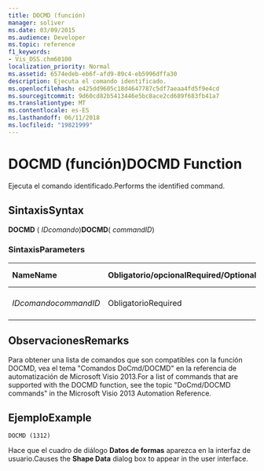 ```yaml
---
title: DOCMD (función)
manager: soliver
ms.date: 03/09/2015
ms.audience: Developer
ms.topic: reference
f1_keywords:
- Vis_DSS.chm60100
localization_priority: Normal
ms.assetid: 6574edeb-eb6f-afd9-89c4-eb5996dffa30
description: Ejecuta el comando identificado.
ms.openlocfilehash: e425dd9605c18d4647787c5df7aeaa4fd5f9e4cd
ms.sourcegitcommit: 9d60cd82b5413446e5bc8ace2cd689f683fb41a7
ms.translationtype: MT
ms.contentlocale: es-ES
ms.lasthandoff: 06/11/2018
ms.locfileid: "19821999"
---
```

# <a name="docmd-function"></a><span data-ttu-id="04c2c-103">DOCMD (función)</span><span class="sxs-lookup"><span data-stu-id="04c2c-103">DOCMD Function</span></span>

<span data-ttu-id="04c2c-104">Ejecuta el comando identificado.</span><span class="sxs-lookup"><span data-stu-id="04c2c-104">Performs the identified command.</span></span>
  
## <a name="syntax"></a><span data-ttu-id="04c2c-105">Sintaxis</span><span class="sxs-lookup"><span data-stu-id="04c2c-105">Syntax</span></span>

 <span data-ttu-id="04c2c-106">**DOCMD** ( _IDcomando_)</span><span class="sxs-lookup"><span data-stu-id="04c2c-106">**DOCMD**( _commandID_)</span></span>
  
### <a name="parameters"></a><span data-ttu-id="04c2c-107">Sintaxis</span><span class="sxs-lookup"><span data-stu-id="04c2c-107">Parameters</span></span>

|<span data-ttu-id="04c2c-108">**Name**</span><span class="sxs-lookup"><span data-stu-id="04c2c-108">**Name**</span></span>|<span data-ttu-id="04c2c-109">**Obligatorio/opcional**</span><span class="sxs-lookup"><span data-stu-id="04c2c-109">**Required/Optional**</span></span>|<span data-ttu-id="04c2c-110">**Tipo de datos**</span><span class="sxs-lookup"><span data-stu-id="04c2c-110">**Data Type**</span></span>|<span data-ttu-id="04c2c-111">**Descripción**</span><span class="sxs-lookup"><span data-stu-id="04c2c-111">**Description**</span></span>|
|:-----|:-----|:-----|:-----|
| <span data-ttu-id="04c2c-112">_IDcomando_</span><span class="sxs-lookup"><span data-stu-id="04c2c-112">_commandID_</span></span> <br/> |<span data-ttu-id="04c2c-113">Obligatorio</span><span class="sxs-lookup"><span data-stu-id="04c2c-113">Required</span></span>  <br/> |<span data-ttu-id="04c2c-114">**Número**</span><span class="sxs-lookup"><span data-stu-id="04c2c-114">**Number**</span></span> <br/> | <span data-ttu-id="04c2c-115">Comando que se debe ejecutar.</span><span class="sxs-lookup"><span data-stu-id="04c2c-115">The command to perform.</span></span>  <br/> |
   
## <a name="remarks"></a><span data-ttu-id="04c2c-116">Observaciones</span><span class="sxs-lookup"><span data-stu-id="04c2c-116">Remarks</span></span>

<span data-ttu-id="04c2c-117">Para obtener una lista de comandos que son compatibles con la función DOCMD, vea el tema "Comandos DoCmd/DOCMD" en la referencia de automatización de Microsoft Visio 2013.</span><span class="sxs-lookup"><span data-stu-id="04c2c-117">For a list of commands that are supported with the DOCMD function, see the topic "DoCmd/DOCMD commands" in the Microsoft Visio 2013 Automation Reference.</span></span> 
  
## <a name="example"></a><span data-ttu-id="04c2c-118">Ejemplo</span><span class="sxs-lookup"><span data-stu-id="04c2c-118">Example</span></span>

 `DOCMD (1312)`
  
<span data-ttu-id="04c2c-119">Hace que el cuadro de diálogo **Datos de formas** aparezca en la interfaz de usuario.</span><span class="sxs-lookup"><span data-stu-id="04c2c-119">Causes the **Shape Data** dialog box to appear in the user interface.</span></span> 
  

